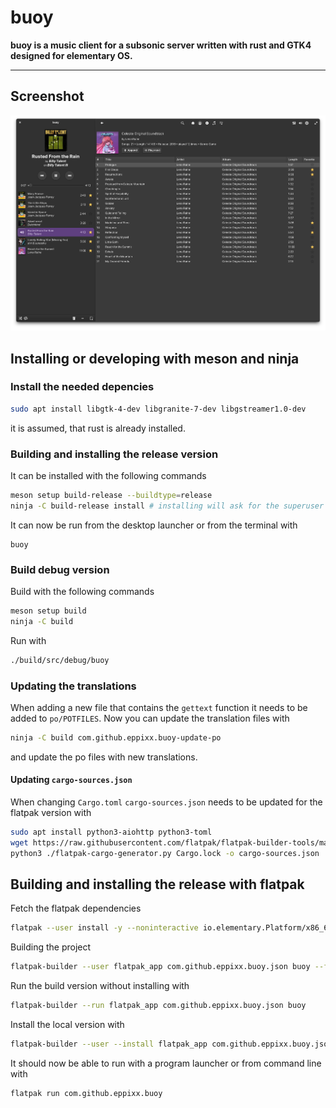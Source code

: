 # buoy

**buoy is a music client for a subsonic server written with rust and GTK4 designed for elementary OS.**

---

## Screenshot

![Screenshot of buoy](data/screenshots/dark.png)

## Installing or developing with meson and ninja
### Install the needed depencies

```bash
sudo apt install libgtk-4-dev libgranite-7-dev libgstreamer1.0-dev
```

it is assumed, that rust is already installed.

### Building and installing the release version

It can be installed with the following commands
```bash
meson setup build-release --buildtype=release
ninja -C build-release install # installing will ask for the superuser password
```

It can now be run from the desktop launcher or from the terminal with
```
buoy
```

### Build debug version

Build with the following commands
```bash
meson setup build
ninja -C build
```

Run with
```bash
./build/src/debug/buoy
```

### Updating the translations

When adding a new file that contains the `gettext` function it needs to be added to `po/POTFILES`.
Now you can update the translation files with
```bash
ninja -C build com.github.eppixx.buoy-update-po
```
and update the po files with new translations.

#### Updating `cargo-sources.json`

When changing `Cargo.toml` `cargo-sources.json` needs to be updated for the flatpak version with
```bash
sudo apt install python3-aiohttp python3-toml
wget https://raw.githubusercontent.com/flatpak/flatpak-builder-tools/master/cargo/flatpak-cargo-generator.py
python3 ./flatpak-cargo-generator.py Cargo.lock -o cargo-sources.json
```

## Building and installing the release with flatpak

Fetch the flatpak dependencies
```bash
flatpak --user install -y --noninteractive io.elementary.Platform/x86_64/8 io.elementary.Sdk/x86_64/8
```

Building the project
```bash
flatpak-builder --user flatpak_app com.github.eppixx.buoy.json buoy --force-clean
```

Run the build version without installing with
```bash
flatpak-builder --run flatpak_app com.github.eppixx.buoy.json buoy
```

Install the local version with
```bash
flatpak-builder --user --install flatpak_app com.github.eppixx.buoy.json --force-clean

```

It should now be able to run with a program launcher or from command line with
```bash
flatpak run com.github.eppixx.buoy
```


